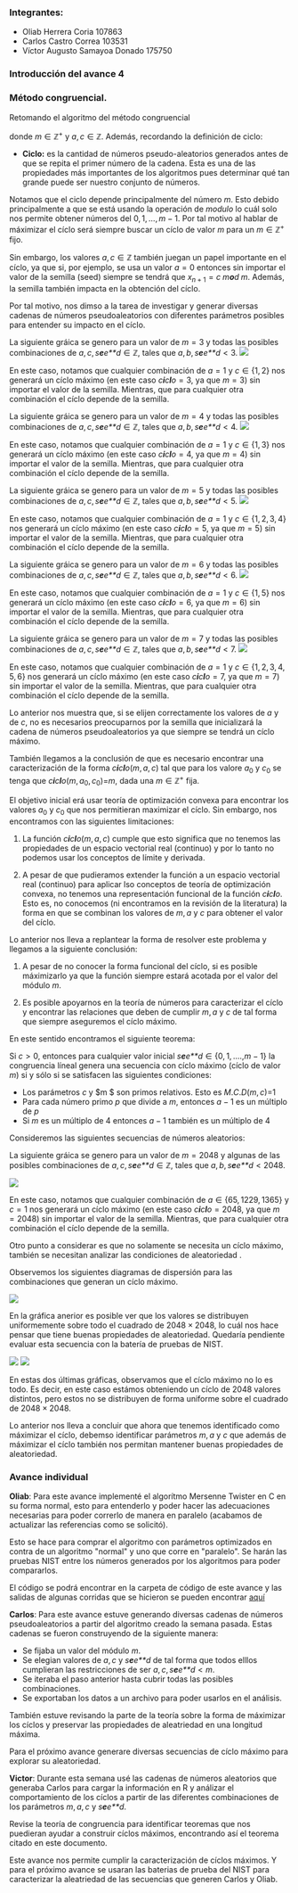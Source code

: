 ### Integrantes:

-   Oliab Herrera Coria 107863
-   Carlos Castro Correa 103531
-   Víctor Augusto Samayoa Donado 175750

### Introducción del avance 4

### Método congruencial.

Retomando el algoritmo del método congruencial

donde *m* ∈ ℤ<sup>+</sup> y *a*, *c* ∈ ℤ. Además, recordando la
definición de ciclo:

-   **Ciclo:** es la cantidad de números pseudo-aleatorios generados
    antes de que se repita el primer número de la cadena. Esta es una de
    las propiedades más importantes de los algoritmos pues determinar
    qué tan grande puede ser nuestro conjunto de números.

Notamos que el ciclo depende principalmente del número *m*. Esto debido
principalmente a que se está usando la operación de *modulo* lo cuál
solo nos permite obtener números del 0, 1, …, *m* − 1. Por tal motivo al
hablar de máximizar el cíclo será siempre buscar un cíclo de valor *m*
para un *m* ∈ ℤ<sup>+</sup> fijo.

Sin embargo, los valores *a*, *c* ∈ ℤ también juegan un papel importante
en el cíclo, ya que si, por ejemplo, se usa un valor *a* = 0 entonces
sin importar el valor de la semilla (seed) siempre se tendrá que
*x*<sub>*n* + 1</sub> = *c* *m**o**d* *m*. Además, la semilla también
impacta en la obtención del cíclo.

Por tal motivo, nos dimso a la tarea de investigar y generar diversas
cadenas de números pseudoaleatorios con diferentes parámetros posibles
para entender su impacto en el cíclo.

La siguiente gráica se genero para un valor de *m* = 3 y todas las
posibles combinaciones de *a*, *c*, *s**e**e**d* ∈ ℤ, tales que
*a*, *b*, *s**e**e**d* &lt; 3.
![](https://drive.google.com/uc?id=1UyYi8c4Ew8cAQQmx4hKmJao59ym6VDw0)

En este caso, notamos que cualquier combinación de *a* = 1 y
*c* ∈ {1, 2} nos generará un cíclo máximo (en este caso
*c**i**c**l**o* = 3, ya que *m* = 3) sin importar el valor de la
semilla. Mientras, que para cualquier otra combinación el cíclo depende
de la semilla.

La siguiente gráica se genero para un valor de *m* = 4 y todas las
posibles combinaciones de *a*, *c*, *s**e**e**d* ∈ ℤ, tales que
*a*, *b*, *s**e**e**d* &lt; 4.
![](https://drive.google.com/uc?id=1dGNE2AlSZTZD7yyJftJCxthrcxJk3kvI)

En este caso, notamos que cualquier combinación de *a* = 1 y
*c* ∈ {1, 3} nos generará un cíclo máximo (en este caso
*c**i**c**l**o* = 4, ya que *m* = 4) sin importar el valor de la
semilla. Mientras, que para cualquier otra combinación el cíclo depende
de la semilla.

La siguiente gráica se genero para un valor de *m* = 5 y todas las
posibles combinaciones de *a*, *c*, *s**e**e**d* ∈ ℤ, tales que
*a*, *b*, *s**e**e**d* &lt; 5.
![](https://drive.google.com/uc?id=1-xRy23IZ2yLz57XaADir7bek-0ykwrYC)

En este caso, notamos que cualquier combinación de *a* = 1 y
*c* ∈ {1, 2, 3, 4} nos generará un cíclo máximo (en este caso
*c**i**c**l**o* = 5, ya que *m* = 5) sin importar el valor de la
semilla. Mientras, que para cualquier otra combinación el cíclo depende
de la semilla.

La siguiente gráica se genero para un valor de *m* = 6 y todas las
posibles combinaciones de *a*, *c*, *s**e**e**d* ∈ ℤ, tales que
*a*, *b*, *s**e**e**d* &lt; 6.
![](https://drive.google.com/uc?id=11IBQllRbX5EJ-LcqKDteBOKDPui4Tgk_)

En este caso, notamos que cualquier combinación de *a* = 1 y
*c* ∈ {1, 5} nos generará un cíclo máximo (en este caso
*c**i**c**l**o* = 6, ya que *m* = 6) sin importar el valor de la
semilla. Mientras, que para cualquier otra combinación el cíclo depende
de la semilla.

La siguiente gráica se genero para un valor de *m* = 7 y todas las
posibles combinaciones de *a*, *c*, *s**e**e**d* ∈ ℤ, tales que
*a*, *b*, *s**e**e**d* &lt; 7.
![](https://drive.google.com/uc?id=1PxlU93pLCHSK8UTxa6fgMHIcxC3J-84W)

En este caso, notamos que cualquier combinación de *a* = 1 y
*c* ∈ {1, 2, 3, 4, 5, 6} nos generará un cíclo máximo (en este caso
*c**i**c**l**o* = 7, ya que *m* = 7) sin importar el valor de la
semilla. Mientras, que para cualquier otra combinación el cíclo depende
de la semilla.

Lo anterior nos muestra que, si se elijen correctamente los valores de
*a* y de *c*, no es necesarios preocuparnos por la semilla que
inicializará la cadena de números pseudoaleatorios ya que siempre se
tendrá un cíclo máximo.

También llegamos a la conclusión de que es necesario encontrar una
caracterización de la forma *c**i**c**l**o*(*m*, *a*, *c*) tal que para
los valore *a*<sub>0</sub> y *c*<sub>0</sub> se tenga que
*c**i**c**l**o*(*m*, *a*<sub>0</sub>, *c*<sub>0</sub>)=*m*, dada una
*m* ∈ ℤ<sup>+</sup> fija.

El objetivo inicial erá usar teoría de optimización convexa para
encontrar los valores *a*<sub>0</sub> y *c*<sub>0</sub> que nos
permitieran maximizar el cíclo. Sin embargo, nos encontramos con las
siguientes limitaciones:

1.  La función *c**i**c**l**o*(*m*, *a*, *c*) cumple que
    esto significa que no tenemos las propiedades de un espacio
    vectorial real (continuo) y por lo tanto no podemos usar los
    conceptos de límite y derivada.

2.  A pesar de que pudieramos extender la función a un espacio vectorial
    real (continuo) para aplicar lso conceptos de teoría de optimización
    convexa, no tenemos una representación funcional de la función
    *c**i**c**l**o*. Esto es, no conocemos (ni encontramos en la
    revisión de la literatura) la forma en que se combinan los valores
    de *m*, *a* y *c* para obtener el valor del cíclo.

Lo anterior nos lleva a replantear la forma de resolver este problema y
llegamos a la siguiente conclusión:

1.  A pesar de no conocer la forma funcional del cíclo, si es posible
    máximizarlo ya que la función siempre estará acotada por el valor
    del módulo *m*.

2.  Es posible apoyarnos en la teoría de números para caracterizar el
    cíclo y encontrar las relaciones que deben de cumplir *m*, *a* y *c*
    de tal forma que siempre aseguremos el cíclo máximo.

En este sentido encontramos el siguiente teorema:

Si *c* &gt; 0, entonces para cualquier valor inicial
*s**e**e**d* ∈ {0, 1, ....,*m* − 1} la congruencia líneal genera una
secuencia con cíclo máximo (cíclo de valor *m*) si y sólo si se
satisfacen las siguientes condiciones:

-   Los parámetros *c* y $m $ son primos relativos. Esto es
    *M*.*C*.*D*(*m*, *c*)=1
-   Para cada número primo *p* que divide a *m*, entonces *a* − 1 es un
    múltiplo de *p*
-   Si *m* es un múltiplo de 4 entonces *a* − 1 también es un múltiplo
    de 4

Consideremos las siguientes secuencias de números aleatorios:

La siguiente gráica se genero para un valor de *m* = 2048 y algunas de
las posibles combinaciones de *a*, *c*, *s**e**e**d* ∈ ℤ, tales que
*a*, *b*, *s**e**e**d* &lt; 2048.

![](https://drive.google.com/uc?id=1QV5b7_gpXY3yzZnpJCMOeUF-OW6zTl0d)

En este caso, notamos que cualquier combinación de
*a* ∈ {65, 1229, 1365} y *c* = 1 nos generará un cíclo máximo (en este
caso *c**i**c**l**o* = 2048, ya que *m* = 2048) sin importar el valor de
la semilla. Mientras, que para cualquier otra combinación el cíclo
depende de la semilla.

Otro punto a considerar es que no solamente se necesita un cíclo máximo,
también se necesitan analizar las condiciones de aleatoriedad .

Observemos los siguientes diagramas de dispersión para las combinaciones
que generan un cíclo máximo.

![](https://drive.google.com/uc?id=1NbTV8htYlTSuisaxy5qjw4U7yZX_vplV)

En la gráfica anerior es posible ver que los valores se distribuyen
uniformemente sobre todo el cuadrado de 2048 × 2048, lo cuál nos hace
pensar que tiene buenas propiedades de aleatoriedad. Quedaría pendiente
evaluar esta secuencia con la batería de pruebas de NIST.

![](https://drive.google.com/uc?id=1ST4768m1saBH1B5u5X0icNubaGKt86n3)
![](https://drive.google.com/uc?id=1UGhlgGEb0QQi1-JDnfjRFvfF-iRvCUln)

En estas dos últimas gráficas, observamos que el cíclo máximo no lo es
todo. Es decir, en este caso estámos obteniendo un cíclo de 2048 valores
distintos, pero estos no se distribuyen de forma uniforme sobre el
cuadrado de 2048 × 2048.

Lo anterior nos lleva a concluir que ahora que tenemos identificado como
máximizar el cíclo, debemso identificar parámetros *m*, *a* y *c* que
además de máximizar el cíclo también nos permitan mantener buenas
propiedades de aleatoriedad.

### Avance individual

**Oliab**: Para este avance implementé el algorítmo Mersenne Twister en
C en su forma normal, esto para entenderlo y poder hacer las
adecuaciones necesarias para poder correrlo de manera en paralelo
(acabamos de actualizar las referencias como se solicitó).

Esto se hace para comprar el algoritmo con parámetros optimizados en
contra de un algoritmo "normal" y uno que corre en "paralelo". Se harán
las pruebas NIST entre los números generados por los algoritmos para
poder compararlos.

El código se podrá encontrar en la carpeta de código de este avance y
las salidas de algunas corridas que se hicieron se pueden encontrar
[aquí](https://drive.google.com/open?id=1p_2JUSuFZh_no7nRPUgLlBNilYSdj6SL)

**Carlos**: Para este avance estuve generando diversas cadenas de
números pseudoaleatorios a partir del algoritmo creado la semana pasada.
Estas cadenas se fueron construyendo de la siguiente manera:

-   Se fijaba un valor del módulo *m*.
-   Se elegian valores de *a*, *c* y *s**e**e**d* de tal forma que todos
    elllos cumplieran las restricciones de ser
    *a*, *c*, *s**e**e**d* &lt; *m*.
-   Se iteraba el paso anterior hasta cubrir todas las posibles
    combinaciones.
-   Se exportaban los datos a un archivo para poder usarlos en el
    análisis.

También estuve revisando la parte de la teoría sobre la forma de
máximizar los cíclos y preservar las propiedades de aleatriedad en una
longitud máxima.

Para el próximo avance generare diversas secuencias de cíclo máximo para
explorar su aleatoriedad.

**Victor**: Durante esta semana usé las cadenas de números aleatorios
que generaba Carlos para cargar la información en R y análizar el
comportamiento de los cíclos a partir de las diferentes combinaciones de
los parámetros *m*, *a*, *c* y *s**e**e**d*.

Revise la teoría de congruencia para identificar teoremas que nos
puedieran ayudar a construir cíclos máximos, encontrando así el teorema
citado en este documento.

Este avance nos permite cumplir la caracterización de cíclos máximos. Y
para el próximo avance se usaran las baterias de prueba del NIST para
caracterizar la aleatriedad de las secuencias que generen Carlos y
Oliab.
